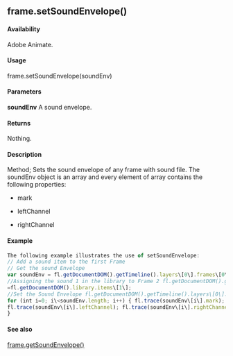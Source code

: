 ## frame.setSoundEnvelope()

#### Availability

Adobe Animate.

#### Usage

frame.setSoundEnvelope(soundEnv)

#### Parameters

**soundEnv** A sound envelope.

#### Returns

Nothing.

#### Description

Method; Sets the sound envelope of any frame with sound file. The soundEnv object is an array and every element of array contains the following properties:

-   mark

-   leftChannel

-   rightChannel

#### Example

```javascript
The following example illustrates the use of setSoundEnvelope:
// Add a sound item to the first Frame
// Get the sound Envelope
var soundEnv = fl.getDocumentDOM().getTimeline().layers\[0\].frames\[0\].getSoundEnvelope();
//Assigning the sound 1 in the library to Frame 2 fl.getDocumentDOM().getTimeline().layers\[0\].frames\[1\].soundLibraryItem
=fl.getDocumentDOM().library.items\[1\];
//Set the Sound Envelope fl.getDocumentDOM().getTimeline().layers\[0\].frames\[1\].setSoundEnvelope(soundEnv);
for (int i=0; i\<soundEnv.length; i++) { fl.trace(soundEnv\[i\].mark);
fl.trace(soundEnv\[i\].leftChannel); fl.trace(soundEnv\[i\].rightChannel);
}

```
#### See also

[frame.getSoundEnvelope()](#!AdobeDocs/developers-animatesdk-docs/master/Frame_object/frame8.md)
